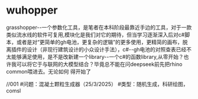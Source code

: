 # wuhopper
grasshopper--一个参数化工具，是笔者在本科阶段最靠近手边的工具，对于一款类似流水线的软件可复用,模块化是我们对它的期待，但当学习逐渐深入后对c#脚本，或者是对“更简单的gh电池，更复杂的逻辑”的更多使用，更精简的画布，脱离插件的设计（非现行建筑设计的小众设计手法），c#--gh电池的对照查表已经不太能够满足使用，是不是改新建一个library--一个c#的函数library,从零开始？也许我可以将它于与联网的大模型结合？毕竟总不能在问deepseek前先把rhino common喂进去。无论如何
得开始了



//001
#问题：混凝土颗粒生成器（25/3/2025）
#类型：随机生成，科研绘图，comsl
#
